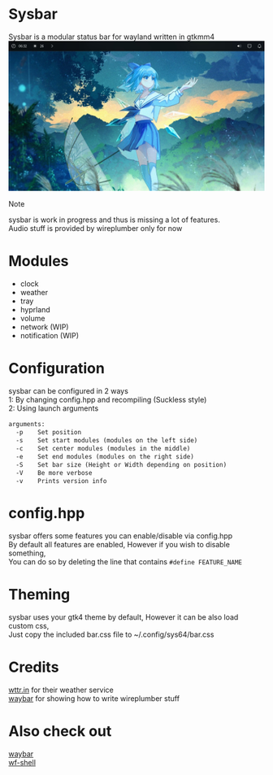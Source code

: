 # Sysbar
Sysbar is a modular status bar for wayland written in gtkmm4<br>
![preview](https://github.com/System64fumo/sysbar/blob/main/preview.jpg "preview")

> [!NOTE]
> sysbar is work in progress and thus is missing a lot of features.<br>
> Audio stuff is provided by wireplumber only for now<br>

# Modules
* clock
* weather
* tray
* hyprland
* volume
* network (WIP)
* notification (WIP)

# Configuration
sysbar can be configured in 2 ways<br>
1: By changing config.hpp and recompiling (Suckless style)<br>
2: Using launch arguments<br>
```
arguments:
  -p	Set position
  -s	Set start modules (modules on the left side)
  -c	Set center modules (modules in the middle)
  -e	Set end modules (modules on the right side)
  -S	Set bar size (Height or Width depending on position)
  -V	Be more verbose
  -v	Prints version info
```

# config.hpp
sysbar offers some features you can enable/disable via config.hpp<br>
By default all features are enabled, However if you wish to disable something,<br>
You can do so by deleting the line that contains `#define FEATURE_NAME`<br>

# Theming
sysbar uses your gtk4 theme by default, However it can be also load custom css,<br>
Just copy the included bar.css file to ~/.config/sys64/bar.css<br>

# Credits
[wttr.in](https://github.com/chubin/wttr.in) for their weather service<br>
[waybar](https://github.com/Alexays/Waybar) for showing how to write wireplumber stuff<br>

# Also check out
[waybar](https://github.com/Alexays/Waybar)<br>
[wf-shell](https://github.com/WayfireWM/wf-shell)<br>
